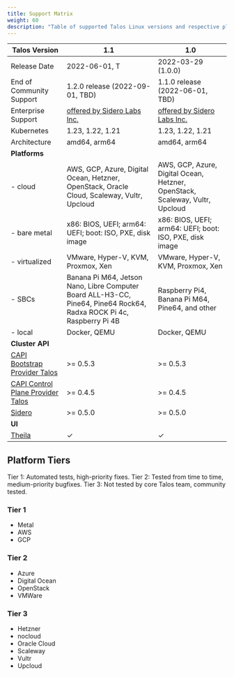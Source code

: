```yaml
---
title: Support Matrix
weight: 60
description: "Table of supported Talos Linux versions and respective platforms."
---
```


| Talos Version                                                                                                  | 1.1                                | 1.0                                |
|----------------------------------------------------------------------------------------------------------------|------------------------------------|------------------------------------|
| Release Date                                                                                                   | 2022-06-01, T                      | 2022-03-29 (1.0.0)                 |
| End of Community Support                                                                                       | 1.2.0 release (2022-09-01, TBD)    | 1.1.0 release (2022-06-01, TBD)    |
| Enterprise Support                                                                                             | [offered by Sidero Labs Inc.](https://www.siderolabs.com/support/) | [offered by Sidero Labs Inc.](https://www.siderolabs.com/support/) |
| Kubernetes                                                                                                     | 1.23, 1.22, 1.21                   | 1.23, 1.22, 1.21                   |
| Architecture                                                                                                   | amd64, arm64                       | amd64, arm64                       |
| **Platforms**                                                                                                  |                                    |                                    |
| - cloud                                                                                                        | AWS, GCP, Azure, Digital Ocean, Hetzner, OpenStack, Oracle Cloud, Scaleway, Vultr, Upcloud | AWS, GCP, Azure, Digital Ocean, Hetzner, OpenStack, Scaleway, Vultr, Upcloud |
| - bare metal                                                                                                   | x86: BIOS, UEFI; arm64: UEFI; boot: ISO, PXE, disk image | x86: BIOS, UEFI; arm64: UEFI; boot: ISO, PXE, disk image |
| - virtualized                                                                                                  | VMware, Hyper-V, KVM, Proxmox, Xen | VMware, Hyper-V, KVM, Proxmox, Xen |
| - SBCs                                                                                                         | Banana Pi M64, Jetson Nano, Libre Computer Board ALL-H3-CC, Pine64, Pine64 Rock64, Radxa ROCK Pi 4c, Raspberry Pi 4B | Raspberry Pi4, Banana Pi M64, Pine64, and other |
| - local                                                                                                        | Docker, QEMU                       | Docker, QEMU                       |
| **Cluster API**                                                                                                |                                    |                                    |
| [CAPI Bootstrap Provider Talos](https://github.com/siderolabs/cluster-api-bootstrap-provider-talos)            | >= 0.5.3                           | >= 0.5.3                           |
| [CAPI Control Plane Provider Talos](https://github.com/siderolabs/cluster-api-control-plane-provider-talos)    | >= 0.4.5                           | >= 0.4.5                           |
| [Sidero](https://www.sidero.dev/)                                                                              | >= 0.5.0                           | >= 0.5.0                           |
| **UI**                                                                                                         |                                    |                                    |
| [Theila](https://github.com/siderolabs/theila)                                                                 | ✓                                  | ✓                                  |

## Platform Tiers

Tier 1: Automated tests, high-priority fixes.
Tier 2: Tested from time to time, medium-priority bugfixes.
Tier 3: Not tested by core Talos team, community tested.

### Tier 1

* Metal
* AWS
* GCP

### Tier 2

* Azure
* Digital Ocean
* OpenStack
* VMWare

### Tier 3

* Hetzner
* nocloud
* Oracle Cloud
* Scaleway
* Vultr
* Upcloud
